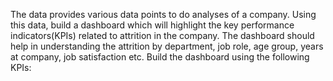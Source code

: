 The data provides various data points to do analyses of a company. Using this data, build a dashboard which will highlight the key performance indicators(KPIs) related to attrition in the company.
The dashboard should help in understanding the attrition by department, job role, age group, years at company, job satisfaction etc. Build the dashboard using the following KPIs:
